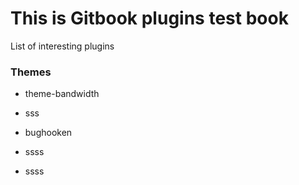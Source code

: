 # This is Gitbook plugins test book

List of interesting plugins

### Themes

* theme-bandwidth

* sss

* bughooken

* ssss

* ssss



